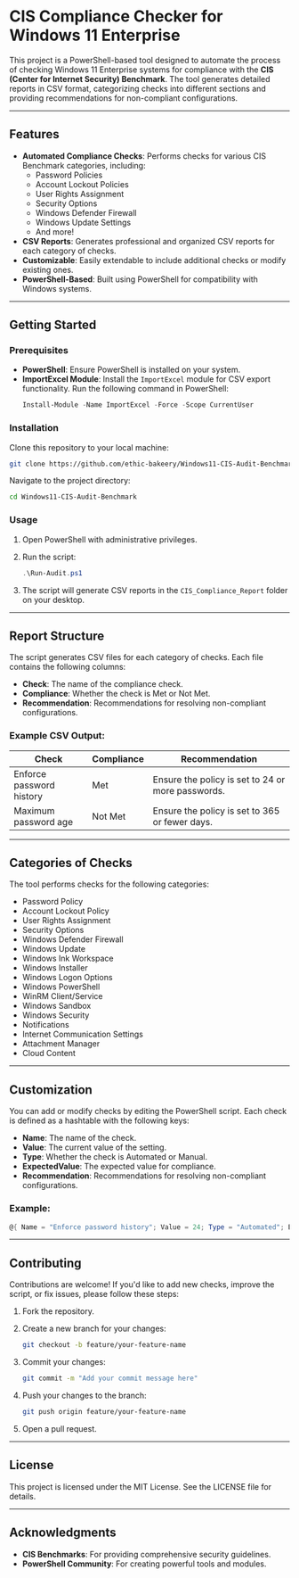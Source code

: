 # CIS Compliance Checker for Windows 11 Enterprise

This project is a PowerShell-based tool designed to automate the process of checking Windows 11 Enterprise systems for compliance with the **CIS (Center for Internet Security) Benchmark**. The tool generates detailed reports in CSV format, categorizing checks into different sections and providing recommendations for non-compliant configurations.

---

## **Features**

- **Automated Compliance Checks**: Performs checks for various CIS Benchmark categories, including:
  - Password Policies
  - Account Lockout Policies
  - User Rights Assignment
  - Security Options
  - Windows Defender Firewall
  - Windows Update Settings
  - And more!
- **CSV Reports**: Generates professional and organized CSV reports for each category of checks.
- **Customizable**: Easily extendable to include additional checks or modify existing ones.
- **PowerShell-Based**: Built using PowerShell for compatibility with Windows systems.

---

## **Getting Started**

### **Prerequisites**

- **PowerShell**: Ensure PowerShell is installed on your system.
- **ImportExcel Module**: Install the `ImportExcel` module for CSV export functionality. Run the following command in PowerShell:
  ```powershell
  Install-Module -Name ImportExcel -Force -Scope CurrentUser
  ```

### **Installation**

Clone this repository to your local machine:

```bash
git clone https://github.com/ethic-bakeery/Windows11-CIS-Audit-Benchmark-.git
```

Navigate to the project directory:

```bash
cd Windows11-CIS-Audit-Benchmark
```

### **Usage**

1. Open PowerShell with administrative privileges.
2. Run the script:

   ```powershell
   .\Run-Audit.ps1
   ```

3. The script will generate CSV reports in the `CIS_Compliance_Report` folder on your desktop.

---

## **Report Structure**

The script generates CSV files for each category of checks. Each file contains the following columns:

- **Check**: The name of the compliance check.
- **Compliance**: Whether the check is Met or Not Met.
- **Recommendation**: Recommendations for resolving non-compliant configurations.

### **Example CSV Output:**

| Check                     | Compliance | Recommendation                                      |
|---------------------------|------------|----------------------------------------------------|
| Enforce password history  | Met        | Ensure the policy is set to 24 or more passwords.  |
| Maximum password age      | Not Met    | Ensure the policy is set to 365 or fewer days.    |

---

## **Categories of Checks**

The tool performs checks for the following categories:

- Password Policy
- Account Lockout Policy
- User Rights Assignment
- Security Options
- Windows Defender Firewall
- Windows Update
- Windows Ink Workspace
- Windows Installer
- Windows Logon Options
- Windows PowerShell
- WinRM Client/Service
- Windows Sandbox
- Windows Security
- Notifications
- Internet Communication Settings
- Attachment Manager
- Cloud Content

---

## **Customization**

You can add or modify checks by editing the PowerShell script. Each check is defined as a hashtable with the following keys:

- **Name**: The name of the check.
- **Value**: The current value of the setting.
- **Type**: Whether the check is Automated or Manual.
- **ExpectedValue**: The expected value for compliance.
- **Recommendation**: Recommendations for resolving non-compliant configurations.

### **Example:**

```powershell
@{ Name = "Enforce password history"; Value = 24; Type = "Automated"; ExpectedValue = 24; Recommendation = "Ensure the policy is set to 24 or more passwords." }
```

---

## **Contributing**

Contributions are welcome! If you'd like to add new checks, improve the script, or fix issues, please follow these steps:

1. Fork the repository.
2. Create a new branch for your changes:

   ```bash
   git checkout -b feature/your-feature-name
   ```

3. Commit your changes:

   ```bash
   git commit -m "Add your commit message here"
   ```

4. Push your changes to the branch:

   ```bash
   git push origin feature/your-feature-name
   ```

5. Open a pull request.

---

## **License**

This project is licensed under the MIT License. See the LICENSE file for details.

---

## **Acknowledgments**

- **CIS Benchmarks**: For providing comprehensive security guidelines.
- **PowerShell Community**: For creating powerful tools and modules.
